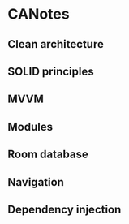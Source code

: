 # CANotes
## Clean architecture
## SOLID principles
## MVVM
## Modules
## Room database
## Navigation
## Dependency injection